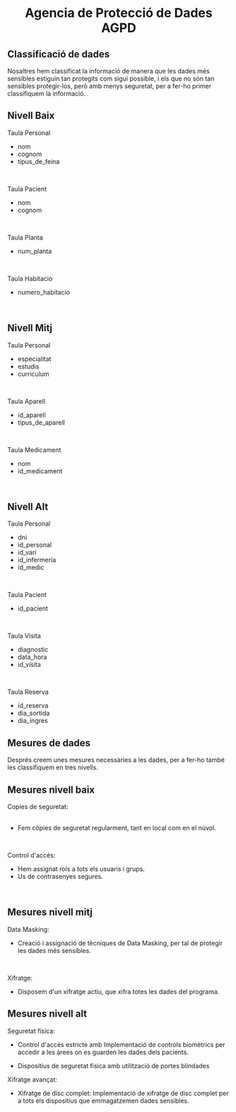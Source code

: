 # <p align="center"> Agencia de Protecció de Dades AGPD</p>

Classificació de dades
----------------------
Nosaltres hem classificat la informació de manera que les dades més sensibles estiguin tan protegits com sigui possible, i els que no són tan sensibles protegir-los, però amb menys seguretat, per a fer-ho primer classifiquem la informació. 
<h2> Nivell Baix </h2>

Taula Personal
- nom
- cognom
- tipus_de_feina

<br>

Taula Pacient
- nom
- cognom

<br>

Taula Planta
- num_planta

<br>

Taula Habitacio
- numero_habitacio


<br>
<h2> Nivell Mitj </h2>

Taula Personal
- especialitat
- estudis
- curriculum

<br>

Taula Aparell
- id_aparell
- tipus_de_aparell

<br>
  
Taula Medicament
- nom
- id_medicament

<br>

<h2> Nivell Alt </h2>

Taula Personal
- dni
- id_personal
- id_vari
- id_infermeria
- id_medic

<br>

Taula Pacient
- id_pacient

<br>

Taula Visita
- diagnostic
- data_hora
- id_visita

<br>

Taula Reserva
- id_reserva
- dia_sortida
- dia_ingres


<h2> Mesures de dades </h2>

Després creem unes mesures necessàries a les dades, per a fer-ho també les classifiquem en tres nivells.

<h2> Mesures nivell baix </h2>
Copies de seguretat: <br>

<br>

- Fem còpies de seguretat regularment, tant en local com en el núvol.

<br>

Control d'accés:
- Hem assignat rols a tots els usuaris i grups.
- Us de contrasenyes segures.

<br>

<h2> Mesures nivell mitj </h2>

Data Masking: <br>
- Creació i assignació de tècniques de Data Masking, per tal de protegir les dades més sensibles.

<br>

Xifratge:
- Disposem d'un xifratge actiu, que xifra totes les dades del programa.

<h2> Mesures nivell alt </h2>

Seguretat física:

- Control d'accés estricte amb Implementació de controls biomètrics per accedir a les àrees on es guarden les dades dels pacients.

- Dispositius de seguretat física amb utilització de portes blindades

Xifratge avançat:

- Xifratge de disc complet: Implementació de xifratge de disc complet per a tots els dispositius que emmagatzemen dades sensibles.




